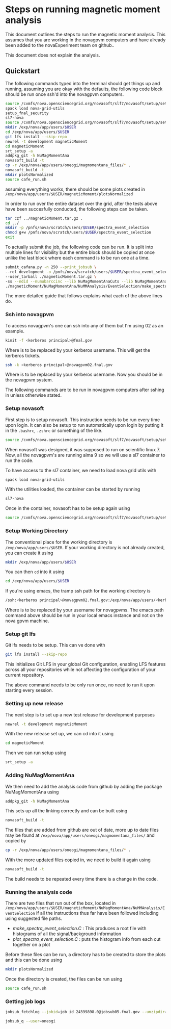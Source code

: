 # Steps on running magnetic moment analysis

This document outlines the steps to run the magnetic moment analysis.
This assumes that you are working in the novagpvm computers and have already been added to the novaExperiment team on github..

This document does not explain the analysis.

## Quickstart

The following commands typed into the terminal should get things up and running, assuming you are okay with the defaults, the following code block should be run once ssh'd into the novagpvm computers.

```bash
source /cvmfs/nova.opensciencegrid.org/novasoft/slf7/novasoft/setup/setup_nova.sh
spack load nova-grid-utils
setup_fnal_security
sl7-nova
source /cvmfs/nova.opensciencegrid.org/novasoft/slf7/novasoft/setup/setup_nova.sh
mkdir /exp/nova/app/users/$USER
cd /exp/nova/app/users/$USER
git lfs install --skip-repo
newrel -t development magneticMoment
cd magneticMoment
srt_setup -a 
addpkg_git -h NuMagMomentAna
novasoft_build -t
cp -r /exp/nova/app/users/oneogi/magmomentana_files/* .
novasoft_build -t
mkdir plotsNormalized
source cafe_run.sh
```

assuming everything works, there should be some plots created in 
`/exp/nova/app/users/$USER/magneticMoment/plotsNormalized`

In order to run over the entire dataset over the grid, after the tests above have been succesfully conducted, the following steps can be taken.

```bash
tar czf ../magneticMoment.tar.gz .
cd ../
mkdir -p /pnfs/nova/scratch/users/$USER/spectra_event_selection
chmod g+w /pnfs/nova/scratch/users/$USER/spectra_event_selection
exit
```

To actually submit the job, the following code can be run.
It is split into multiple lines for visibility but the entire block should be copied at once unlike the last block where each command is to be run one at a time.

 ```bash
submit_cafana.py -n 250 --print_jobsub \
--rel development -o /pnfs/nova/scratch/users/$USER/spectra_event_selection \
--user_tarball ./magneticMoment.tar.gz \
-ss --ndid --numubarccinc --lib NuMagMomentAnaCuts --lib NuMagMomentAnaVars --lib NuMagMomentAnaSysts --lib NuMagMomentAnaPrediction --lib NuMagMomentAnaOscCalc \
./magneticMoment/NuMagMomentAna/NuMMAnalysis/EventSelection/make_spectra_event_selection.C
```

The more detailed guide that follows explains what each of the above lines do.

### Ssh into novagpvm

To access novagpvm's  one can ssh into any of them but I'm using 02 as an example.

```bash
kinit -f <kerberos principal>@fnal.gov
```

Where  <kerberos principal> is to be replaced by your kerberos username.
This will get the kerberos tickets.

```bash
ssh -k <kerberos principal>@novagpvm02.fnal.gov
```

Where  <kerberos principal> is to be replaced by your kerberos username.
Now you should be in the novagpvm system.

The following commands are to be run in novagpvm computers after sshing in unless otherwise stated.

### Setup novasoft
First step is to setup novasoft. 
This instruction needs to be run every time upon login.
It can also be setup to run automatically upon login by putting it in the `.bashrc`, `.zshrc` or something of the like.

```bash
source /cvmfs/nova.opensciencegrid.org/novasoft/slf7/novasoft/setup/setup_nova.sh
```

When novasoft was designed, it was supposed to run on scientific linux 7.
Now, all the novagpvm's are running alma 9 so we will use a sl7 container to run the code.

To have access to the sl7 container, we need to load nova grid utils  with 

```bash
spack load nova-grid-utils
```

With the utilities loaded, the container can be started by running

```bash
sl7-nova
```

Once in the container, novasoft has to be setup again using

```bash
source /cvmfs/nova.opensciencegrid.org/novasoft/slf7/novasoft/setup/setup_nova.sh
```

### Setup Working Directory

The conventional place for the working directory is `/exp/nova/app/users/$USER`.
If your working directory is not already created, you can create it using 

```bash
mkdir /exp/nova/app/users/$USER
```

You can then `cd` into it using 

```bash
cd /exp/nova/app/users/$USER
```

If you're using emacs, the tramp ssh path for the working directory is

```bash
/ssh:<kerberos principal>@novagpvm02.fnal.gov:/exp/nova/app/users/<kerberos principal>
```

Where <kerberos principal> is to be replaced by your username for novagpvms.
The emacs path command above should be run in your local emacs instance and not on the nova gpvm machine.

### Setup git lfs

Git lfs needs to be setup.
This can ve done with 

```bash
git lfs install --skip-repo
```

This initializes Git LFS in your global Git configuration, enabling LFS features across all your repositories while not affecting the configuration of your current repository.

The above command needs to be only run once, no need to run it upon starting every session.

### Setting up new release

The next step is to set up a new test release for development purposes

```bash
newrel -t development magneticMoment
```

With the new release set up, we can cd into it using 

```bash
cd magneticMoment
```

Then we can run setup using

```bash
srt_setup -a 
```

### Adding NuMagMomentAna

We then need to add the analysis code from github by adding the package NuMagMomentAna using

```bash 
addpkg_git -h NuMagMomentAna
```

This sets up all the linking correctly and  can be built using

```bash 
novasoft_build -t
```

The files that are added from github are out of date, more up to date files may be found at `/exp/nova/app/users/oneogi/magmomentana_files/` and copied by

```bash
cp -r /exp/nova/app/users/oneogi/magmomentana_files/* .
```

With the more updated files copied in, we need to build it again using

```bash 
novasoft_build -t
```

The build needs to be repeated every time there is a change in the code.

### Running the analysis code 

There are two files that run out of the box, located in `/exp/nova/app/users/$USER/magneticMoment/NuMagMomentAna/NuMMAnalysis/EventSelection` if all the instructions thus far have been followed including using suggested file paths. 

- *make_spectra_event_selection.C* : This produces a root file with histograms of all the signal/background information
- *plot_spectra_event_selection.C* : puts the histogram info from each cut together on a plot

Before these files can be run, a directory has to be created to store the plots and this can be done using

```bash
mkdir plotsNormalized
```

Once the directory is created, the files can be run using 

```bash
source cafe_run.sh
```

### Getting job logs

```bash
jobsub_fetchlog --jobid=job id 24399898.0@jobsub05.fnal.gov --unzipdir=./jobLogs
```

```bash
jobsub_q --user=oneogi
```









